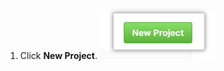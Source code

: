 1. Click **New Project**. ![New Project button](/assets/images/help/projects/new-project-button.png)
